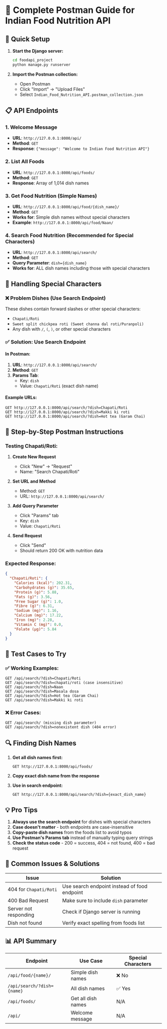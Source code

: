 # 📮 Complete Postman Guide for Indian Food Nutrition API

## 🚀 Quick Setup

1. **Start the Django server:**
   ```bash
   cd foodapi_project
   python manage.py runserver
   ```

2. **Import the Postman collection:**
   - Open Postman
   - Click "Import" → "Upload Files"
   - Select `Indian_Food_Nutrition_API.postman_collection.json`

## 📋 API Endpoints

### 1. **Welcome Message**
- **URL**: `http://127.0.0.1:8000/api/`
- **Method**: `GET`
- **Response**: `{"message": "Welcome to Indian Food Nutrition API"}`

### 2. **List All Foods**
- **URL**: `http://127.0.0.1:8000/api/foods/`
- **Method**: `GET`
- **Response**: Array of 1,014 dish names

### 3. **Get Food Nutrition (Simple Names)**
- **URL**: `http://127.0.0.1:8000/api/food/{dish_name}/`
- **Method**: `GET`
- **Works for**: Simple dish names without special characters
- **Example**: `http://127.0.0.1:8000/api/food/Naan/`

### 4. **Search Food Nutrition (Recommended for Special Characters)**
- **URL**: `http://127.0.0.1:8000/api/search/`
- **Method**: `GET`
- **Query Parameter**: `dish={dish_name}`
- **Works for**: ALL dish names including those with special characters

## 🔧 Handling Special Characters

### ❌ **Problem Dishes (Use Search Endpoint)**
These dishes contain forward slashes or other special characters:
- `Chapati/Roti`
- `Sweet split chickpea roti (Sweet channa dal roti/Puranpoli)`
- Any dish with `/`, `(`, `)`, or other special characters

### ✅ **Solution: Use Search Endpoint**

#### **In Postman:**
1. **URL**: `http://127.0.0.1:8000/api/search/`
2. **Method**: `GET`
3. **Params Tab**:
   - Key: `dish`
   - Value: `Chapati/Roti` (exact dish name)

#### **Example URLs:**
```
GET http://127.0.0.1:8000/api/search/?dish=Chapati/Roti
GET http://127.0.0.1:8000/api/search/?dish=Makki ki roti
GET http://127.0.0.1:8000/api/search/?dish=Hot tea (Garam Chai)
```

## 📝 **Step-by-Step Postman Instructions**

### **Testing Chapati/Roti:**

1. **Create New Request**
   - Click "New" → "Request"
   - Name: "Search Chapati/Roti"

2. **Set URL and Method**
   - Method: `GET`
   - URL: `http://127.0.0.1:8000/api/search/`

3. **Add Query Parameter**
   - Click "Params" tab
   - Key: `dish`
   - Value: `Chapati/Roti`

4. **Send Request**
   - Click "Send"
   - Should return 200 OK with nutrition data

### **Expected Response:**
```json
{
  "Chapati/Roti": {
    "Calories (kcal)": 202.31,
    "Carbohydrates (g)": 35.65,
    "Protein (g)": 5.88,
    "Fats (g)": 3.56,
    "Free Sugar (g)": 1.0,
    "Fibre (g)": 6.31,
    "Sodium (mg)": 1.16,
    "Calcium (mg)": 17.22,
    "Iron (mg)": 2.28,
    "Vitamin C (mg)": 0.0,
    "Folate (µg)": 5.84
  }
}
```

## 🧪 **Test Cases to Try**

### **✅ Working Examples:**
```
GET /api/search/?dish=Chapati/Roti
GET /api/search/?dish=chapati/roti (case insensitive)
GET /api/search/?dish=Naan
GET /api/search/?dish=Masala dosa
GET /api/search/?dish=Hot tea (Garam Chai)
GET /api/search/?dish=Makki ki roti
```

### **❌ Error Cases:**
```
GET /api/search/ (missing dish parameter)
GET /api/search/?dish=nonexistent dish (404 error)
```

## 🔍 **Finding Dish Names**

1. **Get all dish names first:**
   ```
   GET http://127.0.0.1:8000/api/foods/
   ```

2. **Copy exact dish name from the response**

3. **Use in search endpoint:**
   ```
   GET http://127.0.0.1:8000/api/search/?dish={exact_dish_name}
   ```

## 💡 **Pro Tips**

1. **Always use the search endpoint** for dishes with special characters
2. **Case doesn't matter** - both endpoints are case-insensitive
3. **Copy-paste dish names** from the foods list to avoid typos
4. **Use Postman's Params tab** instead of manually typing query strings
5. **Check the status code** - 200 = success, 404 = not found, 400 = bad request

## 🚨 **Common Issues & Solutions**

| Issue | Solution |
|-------|----------|
| 404 for `Chapati/Roti` | Use search endpoint instead of food endpoint |
| 400 Bad Request | Make sure to include `dish` parameter |
| Server not responding | Check if Django server is running |
| Dish not found | Verify exact spelling from foods list |

## 📊 **API Summary**

| Endpoint | Use Case | Special Characters |
|----------|----------|-------------------|
| `/api/food/{name}/` | Simple dish names | ❌ No |
| `/api/search/?dish={name}` | All dish names | ✅ Yes |
| `/api/foods/` | Get all dish names | N/A |
| `/api/` | Welcome message | N/A |
